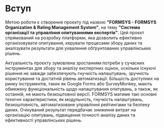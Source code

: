 # Вступ
Метою роботи є створення проєкту під назвою **"FORMSYS - FORMSYS Organization & Rating Management System"**, на тему **"Система організації та управління опитуваннями експертів"**. Цей проєкт спрямований на розробку платформи, яка дозволить ефективно організовувати опитування, керувати процесами збору даних та аналізувати результати для ухвалення обґрунтованих управлінських рішень.

Актуальність проєкту зумовлена зростанням потреби у сучасних інструментах для збору та аналізу експертних оцінок, оскільки існуючі рішення не завжди забезпечують гнучкість налаштувань, зручність користування та достатній рівень автоматизації. Більшість доступних на ринку інструментів, таких як Google Forms або SurveyMonkey, мають обмежену функціональність щодо налаштування опитувань, а також, як останній, не мають безкоштовної версії.
FORMSYS матиме такі основні технічні характеристики, як модульність, гнучкість налаштувань, безкоштовність, автоматизоване управління рейтингами та безпеку даних. Очікуваний результат передбачає зниження витрат на організацію опитувань, підвищення точності аналізу даних та ефективності управлінських рішень.